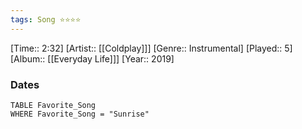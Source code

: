 ```yaml
---
tags: Song ⭐⭐⭐⭐ 
---
```

[Time:: 2:32]
[Artist:: [[Coldplay]]]
[Genre:: Instrumental]
[Played:: 5]
[Album:: [[Everyday Life]]]
[Year:: 2019]
### Dates
````dataview
TABLE Favorite_Song
WHERE Favorite_Song = "Sunrise"
````